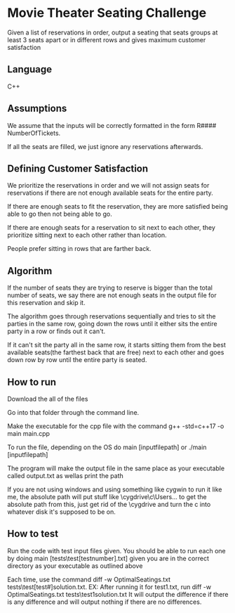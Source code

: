 # Movie Theater Seating Challenge
Given a list of reservations in order, output a seating that seats groups at least 3 seats apart or in different rows and gives maximum customer satisfaction
## Language
C++
## Assumptions
We assume that the inputs will be correctly formatted in the form R#### NumberOfTickets.

If all the seats are filled, we just ignore any reservations afterwards.
## Defining Customer Satisfaction
We prioritize the reservations in order and we will not assign seats for reservations if there are not enough available seats for the entire party. 

If there are enough seats to fit the reservation, they are more satisfied being able to go then not being able to go. 

If there are enough seats for a reservation to sit next to each other, they prioritize sitting next to each other rather than location.

People prefer sitting in rows that are farther back.

## Algorithm
If the number of seats they are trying to reserve is bigger than the total number of seats, we say there are not enough seats in the output file for this reservation and skip it. 

The algorithm goes through reservations sequentially and tries to sit the parties in the same row, going down the rows until it either sits the entire party in a row or finds out it can't. 

If it can't sit the party all in the same row, it starts sitting them from the best available seats(the farthest back that are free) next to each other and goes down row by row until the entire party is seated. 

## How to run
Download the all of the files 

Go into that folder through the command line.

Make the executable for the cpp file with the command g++ -std=c++17 -o main main.cpp

To run the file, depending on the OS do main [inputfilepath] or ./main [inputfilepath]

The program will make the output file in the same place as your executable called output.txt as wellas print the path

If you are not using windows and using something like cygwin to run it like me, the absolute path will put stuff like \cygdrive\c\Users... to get the absolute path from this, just get rid of the \cygdrive and turn the c into whatever disk it's supposed to be on.
## How to test

Run the code with test input files given. You should be able to run each one by doing main [tests\test[testnumber].txt] given you are in the correct directory as your executable as outlined above

Each time, use the command diff -w OptimalSeatings.txt tests\test[test#]solution.txt. EX: After running it for test1.txt, run diff -w OptimalSeatings.txt tests\test1solution.txt
It will output the difference if there is any difference and will output nothing if there are no differences.
